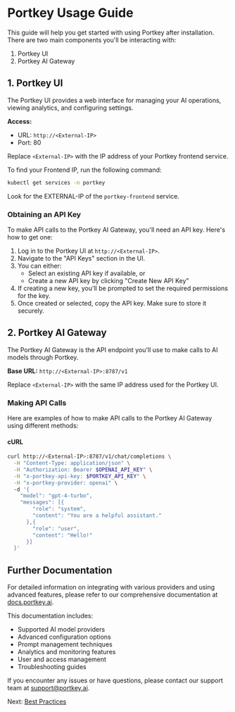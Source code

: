 # Portkey Usage Guide

This guide will help you get started with using Portkey after installation. There are two main components you'll be interacting with:

1. Portkey UI
2. Portkey AI Gateway

## 1. Portkey UI

The Portkey UI provides a web interface for managing your AI operations, viewing analytics, and configuring settings.

**Access:**
- URL: `http://<External-IP>`
- Port: 80

Replace `<External-IP>` with the IP address of your Portkey frontend service.

To find your Frontend IP, run the following command:

```bash
kubectl get services -n portkey
```

Look for the EXTERNAL-IP of the `portkey-frontend` service.

### Obtaining an API Key

To make API calls to the Portkey AI Gateway, you'll need an API key. Here's how to get one:

1. Log in to the Portkey UI at `http://<External-IP>`.
2. Navigate to the "API Keys" section in the UI.
3. You can either:
   - Select an existing API key if available, or
   - Create a new API key by clicking "Create New API Key"
4. If creating a new key, you'll be prompted to set the required permissions for the key.
5. Once created or selected, copy the API key. Make sure to store it securely.

## 2. Portkey AI Gateway

The Portkey AI Gateway is the API endpoint you'll use to make calls to AI models through Portkey.

**Base URL:** `http://<External-IP>:8787/v1`

Replace `<External-IP>` with the same IP address used for the Portkey UI.

### Making API Calls

Here are examples of how to make API calls to the Portkey AI Gateway using different methods:

#### cURL

```bash
curl http://<External-IP>:8787/v1/chat/completions \
  -H "Content-Type: application/json" \
  -H "Authorization: Bearer $OPENAI_API_KEY" \
  -H "x-portkey-api-key: $PORTKEY_API_KEY" \
  -H "x-portkey-provider: openai" \ 
  -d '{
    "model": "gpt-4-turbo",
    "messages": [{
        "role": "system",
        "content": "You are a helpful assistant."
      },{
        "role": "user",
        "content": "Hello!"
      }]
  }'
```


## Further Documentation

For detailed information on integrating with various providers and using advanced features, please refer to our comprehensive documentation at [docs.portkey.ai](https://docs.portkey.ai).

This documentation includes:
- Supported AI model providers
- Advanced configuration options
- Prompt management techniques
- Analytics and monitoring features
- User and access management
- Troubleshooting guides

If you encounter any issues or have questions, please contact our support team at support@portkey.ai.

Next: [Best Practices](./best-practices.md)